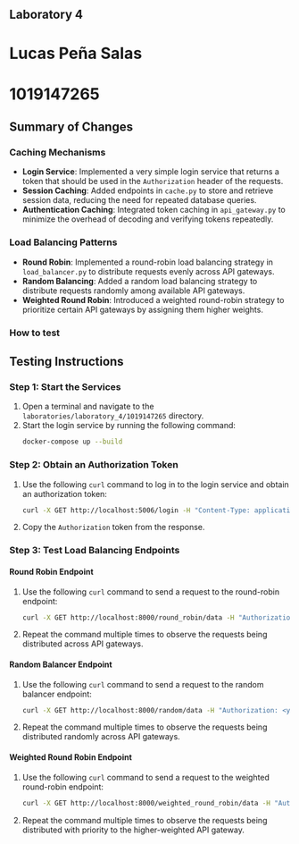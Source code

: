 ## Laboratory 4
# Lucas Peña Salas
# 1019147265

## Summary of Changes

### Caching Mechanisms
- **Login Service**: Implemented a very simple login service that returns a token that should be used in the `Authorization` header of the requests. 
- **Session Caching**: Added endpoints in `cache.py` to store and retrieve session data, reducing the need for repeated database queries.
- **Authentication Caching**: Integrated token caching in `api_gateway.py` to minimize the overhead of decoding and verifying tokens repeatedly.

### Load Balancing Patterns
- **Round Robin**: Implemented a round-robin load balancing strategy in `load_balancer.py` to distribute requests evenly across API gateways.
- **Random Balancing**: Added a random load balancing strategy to distribute requests randomly among available API gateways.
- **Weighted Round Robin**: Introduced a weighted round-robin strategy to prioritize certain API gateways by assigning them higher weights.

### How to test

## Testing Instructions

### Step 1: Start the Services
1. Open a terminal and navigate to the `laboratories/laboratory_4/1019147265` directory.
2. Start the login service by running the following command:
   ```bash
   docker-compose up --build
   ```

### Step 2: Obtain an Authorization Token
1. Use the following `curl` command to log in to the login service and obtain an authorization token:
   ```bash
   curl -X GET http://localhost:5006/login -H "Content-Type: application/json"
   ```
2. Copy the `Authorization` token from the response.

### Step 3: Test Load Balancing Endpoints

#### Round Robin Endpoint
1. Use the following `curl` command to send a request to the round-robin endpoint:
   ```bash
   curl -X GET http://localhost:8000/round_robin/data -H "Authorization: <your_token>"
   ```
2. Repeat the command multiple times to observe the requests being distributed across API gateways.

#### Random Balancer Endpoint
1. Use the following `curl` command to send a request to the random balancer endpoint:
   ```bash
   curl -X GET http://localhost:8000/random/data -H "Authorization: <your_token>"
   ```
2. Repeat the command multiple times to observe the requests being distributed randomly across API gateways.

#### Weighted Round Robin Endpoint
1. Use the following `curl` command to send a request to the weighted round-robin endpoint:
   ```bash
   curl -X GET http://localhost:8000/weighted_round_robin/data -H "Authorization: <your_token>"
   ```
2. Repeat the command multiple times to observe the requests being distributed with priority to the higher-weighted API gateway.



